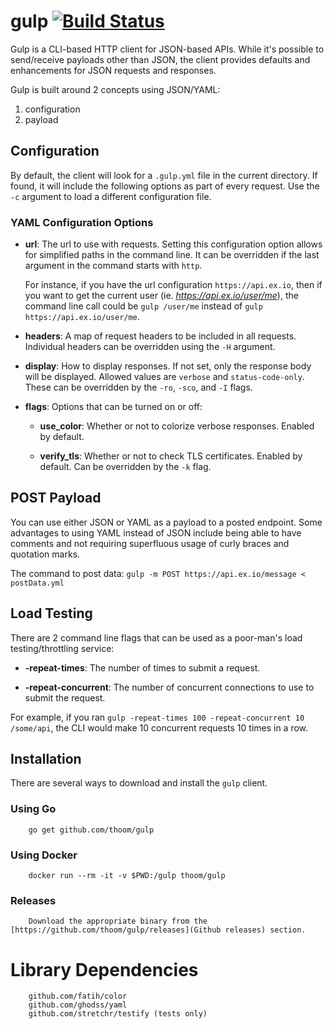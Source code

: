 # gulp [![Build Status](https://travis-ci.org/thoom/gulp.svg?branch=master)](https://travis-ci.org/thoom/gulp)

Gulp is a CLI-based HTTP client for JSON-based APIs. While it's possible to send/receive payloads other than JSON, the client
provides defaults and enhancements for JSON requests and responses.

Gulp is built around 2 concepts using JSON/YAML:
1. configuration
2. payload

## Configuration

By default, the client will look for a `.gulp.yml` file in the current directory. If found, it will include the following options as part of every request. Use the `-c` argument to load a different configuration file.

### YAML Configuration Options

* __url__: The url to use with requests. Setting this configuration option allows for simplified paths in the command line. It can be overridden if the last argument in the command starts with `http`.  

  For instance, if you have the url configuration `https://api.ex.io`, then if you want to get the current user (ie. _https://api.ex.io/user/me_), the command line call could be `gulp /user/me` instead of `gulp https://api.ex.io/user/me`.

* __headers__: A map of request headers to be included in all requests. Individual headers can be overridden using the `-H` argument.

* __display__: How to display responses. If not set, only the response body will be displayed. Allowed values are `verbose` and `status-code-only`. These can be overridden by the `-ro`, `-sco`, and `-I` flags. 

* __flags__: Options that can be turned on or off:
  * __use_color__: Whether or not to colorize verbose responses. Enabled by default.

  * __verify_tls__: Whether or not to check TLS certificates. Enabled by default. Can be overridden by the `-k` flag.

## POST Payload

You can use either JSON or YAML as a payload to a posted endpoint. Some advantages to using YAML instead of JSON include being able to have comments and not requiring superfluous usage of curly braces and quotation marks.

The command to post data: `gulp -m POST https://api.ex.io/message < postData.yml`

## Load Testing

There are 2 command line flags that can be used as a poor-man's load testing/throttling service:

 * __-repeat-times__: The number of times to submit a request.

 * __-repeat-concurrent__: The number of concurrent connections to use to submit the request.

 For example, if you ran `gulp -repeat-times 100 -repeat-concurrent 10 /some/api`, the CLI would make 10 concurrent requests 10 times in a row.  

    
## Installation

There are several ways to download and install the `gulp` client.

### Using Go

		go get github.com/thoom/gulp

### Using Docker

		docker run --rm -it -v $PWD:/gulp thoom/gulp

### Releases

		Download the appropriate binary from the [https://github.com/thoom/gulp/releases](Github releases) section.


# Library Dependencies

		github.com/fatih/color
		github.com/ghodss/yaml
		github.com/stretchr/testify (tests only)
